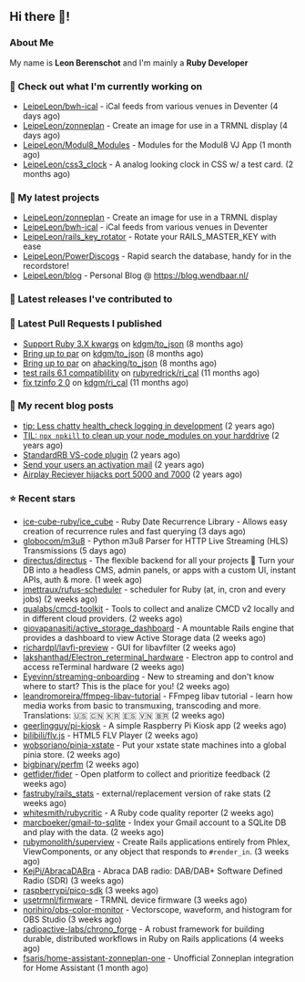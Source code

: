 ## Hi there 👋!

### About Me

My name is **Leon Berenschot** and I'm mainly a **Ruby Developer**
<br>

### 👷 Check out what I'm currently working on

- [LeipeLeon/bwh-ical](https://github.com/LeipeLeon/bwh-ical) - iCal feeds from various venues in Deventer (4 days ago)
- [LeipeLeon/zonneplan](https://github.com/LeipeLeon/zonneplan) - Create an image for use in a TRMNL display (4 days ago)
- [LeipeLeon/Modul8_Modules](https://github.com/LeipeLeon/Modul8_Modules) - Modules for the Modul8 VJ App (1 month ago)
- [LeipeLeon/css3_clock](https://github.com/LeipeLeon/css3_clock) - A analog looking clock in CSS w/ a test card. (2 months ago)

### 🌱 My latest projects

- [LeipeLeon/zonneplan](https://github.com/LeipeLeon/zonneplan) - Create an image for use in a TRMNL display
- [LeipeLeon/bwh-ical](https://github.com/LeipeLeon/bwh-ical) - iCal feeds from various venues in Deventer
- [LeipeLeon/rails_key_rotator](https://github.com/LeipeLeon/rails_key_rotator) - Rotate your RAILS_MASTER_KEY with ease
- [LeipeLeon/PowerDiscogs](https://github.com/LeipeLeon/PowerDiscogs) - Rapid search the database, handy for in the recordstore!
- [LeipeLeon/blog](https://github.com/LeipeLeon/blog) - Personal Blog @ https://blog.wendbaar.nl/

### 🔭 Latest releases I've contributed to


### 🔨 Latest Pull Requests I published

- [Support Ruby 3.X kwargs](https://github.com/kdgm/to_json/pull/3) on [kdgm/to_json](https://github.com/kdgm/to_json) (8 months ago)
- [Bring up to par](https://github.com/kdgm/to_json/pull/2) on [kdgm/to_json](https://github.com/kdgm/to_json) (8 months ago)
- [Bring up to par](https://github.com/ahacking/to_json/pull/8) on [ahacking/to_json](https://github.com/ahacking/to_json) (8 months ago)
- [test rails 6.1 compatiblility](https://github.com/rubyredrick/ri_cal/pull/24) on [rubyredrick/ri_cal](https://github.com/rubyredrick/ri_cal) (11 months ago)
- [fix tzinfo 2 0](https://github.com/kdgm/ri_cal/pull/4) on [kdgm/ri_cal](https://github.com/kdgm/ri_cal) (11 months ago)

### 📜 My recent blog posts

- [tip: Less chatty health_check logging in development](https://www.wendbaar.nl/posts/2023/07/tip_less_chatty_health_check_logging_in_development) (2 years ago)
- [TIL: `npx npkill` to clean up your node_modules on your harddrive](https://www.wendbaar.nl/posts/2023/03/til_npx_npkill_to_clean_up_your_node_modules_on_your_harddrive) (2 years ago)
- [StandardRB VS-code plugin](https://www.wendbaar.nl/posts/2023/02/standardrb_vscode_plugin) (2 years ago)
- [Send your users an activation mail](https://www.wendbaar.nl/posts/2023/02/send_your_users_an_activation_mail) (2 years ago)
- [Airplay Reciever hijacks port 5000 and 7000](https://www.wendbaar.nl/posts/2023/02/airplay_reciever_hijacks_port_5000_and_7000) (2 years ago)

### ⭐ Recent stars

- [ice-cube-ruby/ice_cube](https://github.com/ice-cube-ruby/ice_cube) - Ruby Date Recurrence Library - Allows easy creation of recurrence rules and fast querying (3 days ago)
- [globocom/m3u8](https://github.com/globocom/m3u8) - Python m3u8 Parser for HTTP Live Streaming (HLS) Transmissions (5 days ago)
- [directus/directus](https://github.com/directus/directus) - The flexible backend for all your projects 🐰 Turn your DB into a headless CMS, admin panels, or apps with a custom UI, instant APIs, auth &amp; more. (1 week ago)
- [jmettraux/rufus-scheduler](https://github.com/jmettraux/rufus-scheduler) - scheduler for Ruby (at, in, cron and every jobs) (2 weeks ago)
- [qualabs/cmcd-toolkit](https://github.com/qualabs/cmcd-toolkit) - Tools to collect and analize CMCD v2 locally and in different cloud providers. (2 weeks ago)
- [giovapanasiti/active_storage_dashboard](https://github.com/giovapanasiti/active_storage_dashboard) - A mountable Rails engine that provides a dashboard to view Active Storage data (2 weeks ago)
- [richardpl/lavfi-preview](https://github.com/richardpl/lavfi-preview) - GUI for libavfilter (2 weeks ago)
- [lakshanthad/Electron_reterminal_hardware](https://github.com/lakshanthad/Electron_reterminal_hardware) - Electron app to control and access reTerminal hardware (2 weeks ago)
- [Eyevinn/streaming-onboarding](https://github.com/Eyevinn/streaming-onboarding) - New to streaming and don&#39;t know where to start? This is the place for you! (2 weeks ago)
- [leandromoreira/ffmpeg-libav-tutorial](https://github.com/leandromoreira/ffmpeg-libav-tutorial) - FFmpeg libav tutorial - learn how media works from basic to transmuxing, transcoding and more. Translations: 🇺🇸 🇨🇳 🇰🇷 🇪🇸 🇻🇳 🇧🇷 (2 weeks ago)
- [geerlingguy/pi-kiosk](https://github.com/geerlingguy/pi-kiosk) - A simple Raspberry Pi Kiosk app (2 weeks ago)
- [bilibili/flv.js](https://github.com/bilibili/flv.js) - HTML5 FLV Player (2 weeks ago)
- [wobsoriano/pinia-xstate](https://github.com/wobsoriano/pinia-xstate) - Put your xstate state machines into a global pinia store. (2 weeks ago)
- [bigbinary/perfm](https://github.com/bigbinary/perfm) (2 weeks ago)
- [getfider/fider](https://github.com/getfider/fider) - Open platform to collect and prioritize feedback (2 weeks ago)
- [fastruby/rails_stats](https://github.com/fastruby/rails_stats) - external/replacement version of rake stats (2 weeks ago)
- [whitesmith/rubycritic](https://github.com/whitesmith/rubycritic) - A Ruby code quality reporter (2 weeks ago)
- [marcboeker/gmail-to-sqlite](https://github.com/marcboeker/gmail-to-sqlite) - Index your Gmail account to a SQLite DB and play with the data. (2 weeks ago)
- [rubymonolith/superview](https://github.com/rubymonolith/superview) - Create Rails applications entirely from Phlex, ViewComponents, or any object that responds to `#render_in`. (3 weeks ago)
- [KejPi/AbracaDABra](https://github.com/KejPi/AbracaDABra) - Abraca DAB radio: DAB/DAB&#43; Software Defined Radio (SDR) (3 weeks ago)
- [raspberrypi/pico-sdk](https://github.com/raspberrypi/pico-sdk) (3 weeks ago)
- [usetrmnl/firmware](https://github.com/usetrmnl/firmware) - TRMNL device firmware (3 weeks ago)
- [norihiro/obs-color-monitor](https://github.com/norihiro/obs-color-monitor) - Vectorscope, waveform, and histogram for OBS Studio (3 weeks ago)
- [radioactive-labs/chrono_forge](https://github.com/radioactive-labs/chrono_forge) - A robust framework for building durable, distributed workflows in Ruby on Rails applications (4 weeks ago)
- [fsaris/home-assistant-zonneplan-one](https://github.com/fsaris/home-assistant-zonneplan-one) - Unofficial Zonneplan integration for Home Assistant (1 month ago)
